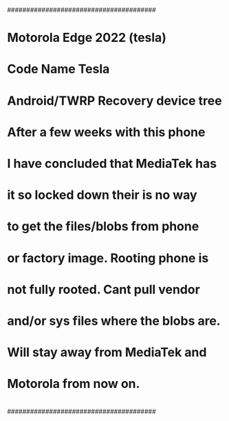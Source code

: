 #######################################   
#                                        
# Motorola Edge 2022 (tesla)              
# Code Name Tesla                                
# Android/TWRP Recovery device tree    
#                                                        
# After a few weeks with this phone
# I have concluded that MediaTek has 
# it so locked down their is no way
# to get the files/blobs from phone
# or factory image. Rooting phone is
# not fully rooted. Cant pull vendor
# and/or sys files where the blobs are.
# Will stay away from MediaTek and
# Motorola from now on.                    
#                                     
#                                                            
####################################### 
